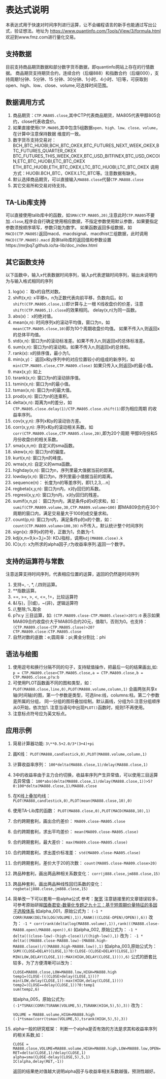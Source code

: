 # 表达式说明

本表达式用于快速对时间序列进行运算，让不会编程语言的新手也能通过写出公式，验证想法。地址为 https://www.quantinfo.com/Tools/View/3/formula.html
欢迎到www.fmz.com进行量化交易。

## 支持数据

目前支持商品期货数据和部分数字货币数据，即quantinfo网站上存在的行情数据。
商品期货支持期货合约，连续合约（后缀888）和指数合约（后缀000），支持周期1分钟、5分钟、15
分钟、30分钟、1小时、4小时、1日等，可获取到open、high、low、close、volume,可选择时间范围。

## 数据调用方式

1. 商品期货：`CTP.MA805.close`,其中CTP代表商品期货，MA805代表甲醇805合约，close代表收盘价。
2. 如果直接使用`CTP.MA805`,其中包含5组数据`open、high、low、close、volume`，在计算中注意保持数据
维度的一致。
3. 数字货币支持交易对：
    BCH_BTC_HUOBI,BCH_BTC_OKEX,BTC_FUTURES_NEXT_WEEK_OKEX,BTC_FUTURES_QUARTER_OKEX   
    BTC_FUTURES_THIS_WEEK_OKEX,BTC_USD_BITFINEX,BTC_USD_OKCOIN,ETC_BTC_HUOBI,ETC_BTC_OKEX               
    ETH_BTC_HUOBI,ETH_BTC_OKEX,LTC_BTC_HUOBI,LTC_BTC_OKEX
    调用方式：HUOBI.BCH_BTC，OKEX.LTC_BTC等。注意数据有缺失。
4. 默认选择商品期货，可以直接输入`MA888.close`代替`CTP.MA888.close`
5. 其它交易所和交易对待支持。

## TA-Lib库支持

可以直接使用talib库中的函数，如`SMA(CTP.MA805,20)`,注意此时`CTP.MA805`不要加`.close`,程序会自行确定使用相应数据，不指定参数使用默认参数，如果要指定参数须按顺序填写，参数只能为数字。
如果函数返回多组数据，如`MACD(CTP.MA805)`返回macd、macdsignal、macdhist三组数据，此时调用`MACD(CTP.MA805).macd`
具体talib库的返回值和参数设置https://mrjbq7.github.io/ta-lib/doc_index.html

## 其它函数支持

以下函数中，输入x代表数据时间序列，输入p代表逻辑时间序列，输出未说明均为与输入格式相同的序列
1. log(x)：
取x的自然对数。
2. shift(x,n):
x平移n，n为正数代表向前平移，负数向后。如`shift(CTP.MA805.close,1)`即计算与上一根
K线收盘价的价差，注意`shift(CTP.MA805,1).close`的效果相同。
delay(x,n)为同一函数。
3. abs(x)： 
x的绝对值。
4. mean(x,n): 
时间序列x的滚动平均值，窗口为n，如`mean(CTP.MA805.close,10)`即为10个周期收盘价均值。
如果不传入n,则返回x的总体平均值。
5. std(x,n): 
窗口为n的滚动标准差。如果不传入n,则返回x的总体标准差。
6. sum(x,n):
窗口为n的滚动和。如果不传入n,则返回x的总体和。
7. rank(x): 
x的排序值，最小为1。
8. min(x,y)：
返回x和y序列中的对应位置较小的组成的新序列，如`min(CTP.MA805.close,CTP.MA809.close)`
如果只传入x,则返回x的最小值。
9. max(x,y):
如上
10. tsrank(x,n):
窗口为n的滚动排序值。
11. tsmin(x,n):
窗口为n的最小值。
12. tsmax(x,n):
窗口为n的最大值。
13. prod(x,n): 
窗口为n的连乘积。
14. delta(x,n):
距离为n的差分，如`CTP.MA805.close.delay(1)/CTP.MA805.close.shift(1)`即为相应周期
的收益率序列。
15. cov(x,y,n):
序列x和y的滚动协方差。
16. corr(x,y,n):
序列x和y的滚动相关系数。如`corr(CTP.MA809.close,CTP.MA805.close,20)`,即为20个周期
甲醇9月份和5月份收盘价的相关系数。
17. sma(x,n,m):
自定义的sma函数。
18. skew(x,n):
窗口为n的偏度。
19. kurt(x,n): 
窗口为n的峰度。
20. wma(x,n): 
自定义的wma函数。
21. highday(x,n):
窗口为n，序列里最大值据当前的距离。
22. lowday(x,n): 
窗口为n，序列里最小值据当前的距离。
23. sequence(n)：
长度为n的等差序列，即[1,2,3,...n]
24. regbeta(x,y,n):
窗口为n内，x对y回归的系数。
25. regresi(x,y,n):
窗口为n内，x对y回归的残差。
26. sumif(x,n,p)：
窗口为n内，满足条件p的x的求和，如：
`sumif(CTP.MA809.volume,30,CTP.MA809.volume>100)`
即MA809合约在30个周期的窗口内，满足交易量大于100的成交量求和。
27. count(p,n): 
窗口为n内，满足条件p的x的个数，如：`count(CTP.MA809.volume>100,30)`
n不传入，默认统计整个时间序列
28. sign(x): 
序列x的符号，正数为1，负数为-1.
29. kdj(x,n=9,k=3,j=3):
KDJ指标，调用`kdj(MA888.close).k`
30. IC(x,r):
x为所求的alpha因子,r为收益率序列.返回一个数字。

## 支持的运算符与常数

注意运算支持时间序列，代表相应位置的运算，返回的仍然是时间序列
1. 支持+, -, *, /,四则运算。
2. \**指数运算。
3. ==, >=, >, <, <=, !=，比较运算符
4. &(与)，||(或)，~(非)，逻辑运算符
6. //,整除;%,取余
7. p?x:y 三目运算，如:
`(CTP.MA809.close-CTP.MA805.close)>20?1:0`
表示如果MA809合约收盘价大于MA805合约20元，值取1，否则为0。也支持：
`(CTP.MA809.close-CTP.MA805.close)>20?CTP.MA809.close:CTP.MA805.close`
8. 自然对数的底数：e;圆周率：pi;黄金分割比：phi

## 语法与绘图

1. 使用逗号和换行分隔不同的句子，支持赋值操作，把最后一句的结果画出,如:
`p = CTP.MA809.close>CTP.MA805.close,a = CTP.MA809.close,b = CTP.MA805.close,p?a:b`
2. 可使用PLOT函数画不同的图和类型，如：
`PLOT(MA888.close,line,0),PLOT(MA888.volume,column,1)`
会画两张共享x轴(时间轴)的图，第一个参数是类型，可选line:线，columns:柱。第二个参数是所属的分组，
同一分组的图将叠加绘制。默认画线，分组为0.注意分组顺序从0开始，依次加1.
注意当语句中出现`PLOT()`函数时，规则1不再使用。
3. 注意标点符号应为英文标点。


## 应用示例

1. 简易计算器功能:
`3\**0.5+2.0/3*(3+4)+pi`
2. 画K线： 
`PLOT(MA888,candlestick,0),PLOT(MA888.volume,column,1)`
3. 计算收益率序列：
`100*delta(MA888.close,1)/delay(MA888.close,1)`
4. 3中的收益率由于主力合约切换，收益率序列产生异常值，可以使用三目运算去异常值：
`100*abs(delta(MA888.close,1)/delay(MA888.close,1))>5?0:100*delta(MA888.close,1)/MA888.close`
5. 在K线上叠加均线：
`PLOT(MA888,candlestick,0),PLOT(mean(MA888.close,10),0)`
6. 使用TA-Lib库的函数：
`PLOT(MA888.close,0),PLOT(MACD(MA888,10),1)`
7. 合约跨期套利，画出合约差价：
`MA809.close-MA805.close`
8. 合约跨期套利，求出平均差价：
`mean(MA809.close-MA805.close)`
9. 合约跨期套利，最大差价：
`max(MA809.close-MA805.close)`
10. 合约跨期套利，求出差价标准差：
`std(MA809.close-MA805.close)`
11. 合约跨期套利，差价大于20的次数：
`count(MA805.close-MA809.close>20)`
12. 跨品种套利，画出两品种相关系数变化：
`corr(j888.close,jm888.close,15)`
13. 跨品种套利，画出两品种线性回归系数的变化：
`regbeta(j888.close,jm888.close,15)`
14. 简单改一下可以套用一些alpha公式
参考：[聚宽](https://www.joinquant.com/data/dict/alpha191#alpha181)
注意链接里的文章错误较多，可参考原始研报[国泰君安-数量化专题之九十三：基于短周期价量特征的多因子选股体系](http://vdisk.weibo.com/s/uEfe2futCdyJ9)
如alpha_001，原始公式为：
`(-1 * CORR(RANK(DELTA(LOG(VOLUME),1)),RANK(((CLOSE-OPEN)/OPEN)),6))`
改为：
`-1 * corr(rank(delta(log(MA888.volume),1)),rank(((MA888.close-MA888.open)/MA888.open)),6)`
如alpha_002, 原始公式为：
`-1 * delta(((close-low)-(high-close))/((high-low)),1)`
改为：
`-1 * delta(((MA888.close-MA888.low)-(MA888.high-MA888.close))/((MA888.high-MA888.low)),1)`
如alpha_003,原始公式为：
`SUM((CLOSE=DELAY(CLOSE,1)?0:CLOSE-(CLOSE>DELAY(CLOSE,1)?MIN(LOW,DELAY(CLOSE,1)):MAX(HIGH,DELAY(CLOSE,1)))),6)`
公式的嵌套比较多，为了方便清晰可以改为：

        CLOSE=MA888.close,LOW=MA888.low,HIGH=MA888.high
        temp1=(CLOSE-(((CLOSE>delay(CLOSE,1)))?min(LOW,delay(CLOSE,1)):max(HIGH,delay(CLOSE,1))))
        temp2=(CLOSE==delay(CLOSE,1))?0:temp1
        sum(temp2,6)
    如alpha_005，原始公式为:
    `(-1*TSMAX(CORR(TSRANK(VOLUME,5),TSRANK(HIGH,5),5),3))`
    改为：
    
        VOLUME = MA888.volume,HIGH=MA888.high  
        (-1*tsmax(corr(tsmax(VOLUME,5),tsrank(HIGH,5),5),3))
15. alpha一般的研究框架：
判断一个alpha是否有效的方法是求其和收益率序列的相关系数,如：

        CLOSE = MA888.close,VOLUME=MA888.volume,HIGH=MA888.high,LOW=MA888.low,OPEN=MA888.open  
        RET=delta(CLOSE,1)/delay(CLOSE,1)  
        alpha=sma(CLOSE-delay(CLOSE,5),5,1)  
        IC(alpha,delay(RET,-1))
    返回的结果绝对值越大说明alpha因子与收益率相关系数越强，预测性越好。
